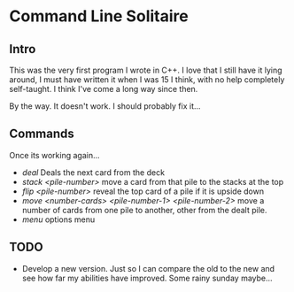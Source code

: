
# Command Line Solitaire

## Intro
This was the very first program I wrote in C++. I love that I still have it lying around, I must 
have written it when I was 15 I think, with no help completely self-taught.
I think I've come a long way since then.

By the way. It doesn't work. I should probably fix it...


## Commands
Once its working again...

 * *deal* Deals the next card from the deck
 * *stack* *\<pile-number\>* move a card from that pile to the stacks at the top
 * *flip* *\<pile-number\>* reveal the top card of a pile if it is upside down
 * *move* *\<number-cards\>* *\<pile-number-1\>* *\<pile-number-2\>* move a number of cards from 
   one pile to another, other from the dealt pile.
 * *menu* options menu

## TODO
 * Develop a new version. Just so I can compare the old to the new and see how far my abilities
   have improved. Some rainy sunday maybe...

